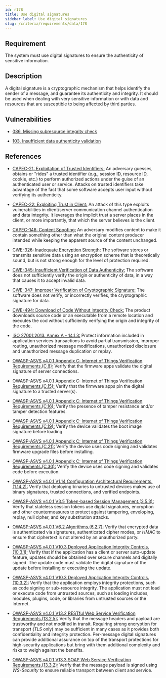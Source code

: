 ```yaml
---
id: r178
title: Use digital signatures
sidebar_label: Use digital signatures
slug: /criteria/requirements/data/178
---
```


## Requirement

The system must use digital signatures
to ensure the authenticity
of sensitive information.

## Description

A digital signature
is a cryptographic mechanism
that helps identify the sender of a message,
and guarantee its authenticity and integrity.
It should be used
when dealing with very sensitive information
or with data and resources
that are susceptible
to being affected by third parties.

## Vulnerabilities

- [086. Missing subresource integrity check](/criteria/vulnerabilities/086)

- [103. Insufficient data authenticity validation](/criteria/vulnerabilities/103)

## References

- [CAPEC-21: Exploitation of Trusted Identifiers:](http://capec.mitre.org/data/definitions/21.html)
An adversary guesses,
obtains or "rides"
a trusted identifier (e.g., session ID, resource ID, cookie, etc.)
to perform authorized actions
under the guise of an authenticated user or service.
Attacks on trusted identifiers
take advantage of the fact
that some software accepts user input
without verifying its authenticity.

- [CAPEC-22: Exploiting Trust in Client:](http://capec.mitre.org/data/definitions/22.html)
An attack of this type
exploits vulnerabilities
in client/server communication
channel authentication
and data integrity.
It leverages
the implicit trust a server places
in the client,
or more importantly,
that which the server believes
is the client.

- [CAPEC-148: Content Spoofing:](http://capec.mitre.org/data/definitions/148.html)
An adversary modifies content
to make it contain something other
than what the original content producer intended
while keeping the apparent source
of the content unchanged.

- [CWE-326: Inadequate Encryption Strength:](https://cwe.mitre.org/data/definitions/326.html)
The software stores or transmits
sensitive data using an encryption scheme
that is theoretically sound,
but is not strong enough
for the level of protection required.

- [CWE-345: Insufficient Verification of Data Authenticity:](https://cwe.mitre.org/data/definitions/345.html)
The software does not sufficiently
verify the origin or authenticity of data,
in a way that causes it
to accept invalid data.

- [CWE-347: Improper Verification of Cryptographic Signature:](https://cwe.mitre.org/data/definitions/347.html)
The software does not verify,
or incorrectly verifies,
the cryptographic signature for data.

- [CWE-494: Download of Code Without Integrity Check:](https://cwe.mitre.org/data/definitions/494.html)
The product downloads source code
or an executable from a remote location
and executes the cod
without sufficiently verifying
the origin and integrity
of the code.

- [ISO 27001:2013. Annex A - 14.1.3:](https://www.iso.org/obp/ui/#iso:std:54534:en)
Protect information included
in application services transactions
to avoid partial transmission,
improper routing,
unauthorized message modifications,
unauthorized disclosure
and unauthorized message duplication
or replay.

- [OWASP-ASVS v4.0.1 Appendix C: Internet of Things Verification Requirements.(C.8):](https://owasp.org/www-pdf-archive/OWASP_Application_Security_Verification_Standard_4.0-en.pdf)
Verify that the firmware apps
validate the digital signature
of server connections.

- [OWASP-ASVS v4.0.1 Appendix C: Internet of Things Verification Requirements.(C.15):](https://owasp.org/www-pdf-archive/OWASP_Application_Security_Verification_Standard_4.0-en.pdf)
Verify that the firmware apps
pin the digital signature
to a trusted server(s).

- [OWASP-ASVS v4.0.1 Appendix C: Internet of Things Verification Requirements.(C.16):](https://owasp.org/www-pdf-archive/OWASP_Application_Security_Verification_Standard_4.0-en.pdf)
Verify the presence of tamper resistance
and/or tamper detection features.

- [OWASP-ASVS v4.0.1 Appendix C: Internet of Things Verification Requirements.(C.19):](https://owasp.org/www-pdf-archive/OWASP_Application_Security_Verification_Standard_4.0-en.pdf)
Verify the device validates
the boot image signature before loading.

- [OWASP-ASVS v4.0.1 Appendix C: Internet of Things Verification Requirements.(C.21):](https://owasp.org/www-pdf-archive/OWASP_Application_Security_Verification_Standard_4.0-en.pdf)
Verify the device uses code signing
and validates firmware upgrade files
before installing.

- [OWASP-ASVS v4.0.1 Appendix C: Internet of Things Verification Requirements.(C.30):](https://owasp.org/www-pdf-archive/OWASP_Application_Security_Verification_Standard_4.0-en.pdf)
Verify the device uses code signing
and validates code before execution.

- [OWASP-ASVS v4.0.1 V1.14 Configuration Architectural Requirements.(1.14.2):](https://owasp.org/www-pdf-archive/OWASP_Application_Security_Verification_Standard_4.0-en.pdf)
Verify that deploying binaries
to untrusted devices makes use
of binary signatures, trusted connections,
and verified endpoints.

- [OWASP-ASVS v4.0.1 V3.5 Token-based Session Management.(3.5.3):](https://owasp.org/www-pdf-archive/OWASP_Application_Security_Verification_Standard_4.0-en.pdf)
Verify that stateless session tokens
use digital signatures,
encryption and other countermeasures
to protect against tampering,
enveloping, replay, null cipher,
and key substitution attacks.

- [OWASP-ASVS v4.0.1 V6.2 Algorithms.(6.2.7):](https://owasp.org/www-pdf-archive/OWASP_Application_Security_Verification_Standard_4.0-en.pdf)
Verify that encrypted data
is authenticated via signatures,
authenticated cipher modes,
or *HMAC* to ensure that ciphertext is not altered
by an unauthorized party.

- [OWASP-ASVS v4.0.1 V10.3 Deployed Application Integrity Controls.(10.3.1):](https://owasp.org/www-pdf-archive/OWASP_Application_Security_Verification_Standard_4.0-en.pdf)
Verify that if the application has a client
or server auto-update feature,
updates should be obtained over secure channels
and digitally signed.
The update code must validate
the digital signature of the update
before installing
or executing the update.

- [OWASP-ASVS v4.0.1 V10.3 Deployed Application Integrity Controls.(10.3.2):](https://owasp.org/www-pdf-archive/OWASP_Application_Security_Verification_Standard_4.0-en.pdf)
Verify that the application
employs integrity protections,
such as code signing
or sub-resource integrity.
The application must not load
or execute code from untrusted sources,
such as loading includes,
modules, plugins, code,
or libraries from untrusted sources
or the Internet.

- [OWASP-ASVS v4.0.1 V13.2 RESTful Web Service Verification Requirements.(13.2.5):](https://owasp.org/www-pdf-archive/OWASP_Application_Security_Verification_Standard_4.0-en.pdf)
Verify that the message headers and payload
are trustworthy and not modified
in transit.
Requiring strong encryption
for transport (*TLS* only) may be sufficient
in many cases as it provides
both confidentiality
and integrity protection.
Per-message digital signatures
can provide additional assurance on top
of the transport protections
for high-security applications
but bring with them
additional complexity and risks
to weigh against the benefits.

- [OWASP-ASVS v4.0.1 V13.3 SOAP Web Service Verification Requirements.(13.3.2):](https://owasp.org/www-pdf-archive/OWASP_Application_Security_Verification_Standard_4.0-en.pdf)
Verify that the message payload
is signed using *WS-Security*
to ensure reliable transport
between client and service.
